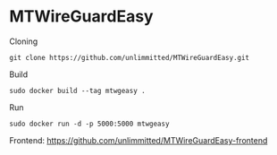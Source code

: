 # MTWireGuardEasy

Cloning
```console
git clone https://github.com/unlimmitted/MTWireGuardEasy.git
```

Build
```console
sudo docker build --tag mtwgeasy .
```

Run
```console
sudo docker run -d -p 5000:5000 mtwgeasy
```

Frontend: https://github.com/unlimmitted/MTWireGuardEasy-frontend
